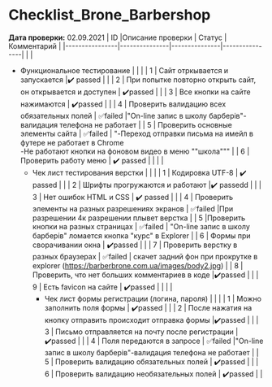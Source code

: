 # Checklist_Brone_Barbershop

 **Дата проверки:** 02.09.2021
| ID          |Описание проверки                                           | Статус   | Комментарий | 
|----------------|---------------|---------------|----------------|
|   |     <ul><li>   Функциональное тестирование			                         |    |       | 
| 1          | Сайт отркывается и запускается                               |:heavy_check_mark: passed   |       | 
| 2          | При попытке повторно открыть сайт, он открывается и доступен | :heavy_check_mark:passed   |       | 
| 3          | Все кнопки на сайте нажимаются                               | :heavy_check_mark:passed   |       | 
| 4          | Проверить валидацию всех обязательных полей                  | :white_check_mark:failed   |"On-line запис в школу барберів"-валидация телефона не работает       | 
| 5          | Проверить основные элементы сайта                            | :white_check_mark:failed   | "-Переход отправки письма на имейл в футере не работает в Chrome <br/> -Не работают кнопки на фоновом видео в меню ""школа"""      | 
| 6          | Проверить работу меню                                        | :heavy_check_mark: passed   |       | 
|    |     <ul><li> Чек лист тестирования верстки					                         |    |       | 
| 1          | Кодировка UTF-8                            | :heavy_check_mark: passed   |       | 
| 2          | Шрифты прогружаются и работают |:heavy_check_mark: passedd   |       | 
| 3          | Нет ошибок HTML и CSS                              | :heavy_check_mark: passed   |       | 
| 4          | Проверить элементы на разных разрешениях экранов                  | :white_check_mark:failed  |При разрешении 4к разрешении плывет верстка       | 
| 5          |Проверить кнопки на разных страницах                           | :white_check_mark:failed  | "On-line запис в школу барберів" ломается кнопка "курс" в Explorer     | 
| 6          | Формы при сворачивании окна                                      | :heavy_check_mark:passed  |       | 
| 7          | Проверить верстку в разных браузерах                                      | :white_check_mark:failed  |   скачет задний фон при прокрутке в explorer (https://barberbrone.com.ua/images/body2.jpg)    | 
| 8          | Проверить, что нет больших комментариев в коде                                   |:heavy_check_mark:passed    |       | 
| 9          | Есть favicon на сайте                                     | :heavy_check_mark:passed    |       | 
|   |     <ul><li>   Чек лист формы регистрации (логина, пароля)						                         |    |       | 
| 1          | Можно заполнить поля формы                             | :heavy_check_mark:passed   |       | 
| 2          | После нажатия на кнопку отправить происходит отправка формы |:heavy_check_mark:passed    |       | 
| 3          | Письмо отправляется на почту после регистрации                              | :heavy_check_mark:passed    |       | 
| 4          | Поля передаются в запросе                  | :white_check_mark:failed  |"On-line запис в школу барберів"-валидация телефона не работает       | 
| 5          | Проверить валидацию обязательных полей                            | :heavy_check_mark:passed  |       | 
| 6          | Проверить валидацию необязательных полей                                         | :heavy_check_mark:passed   |       |



